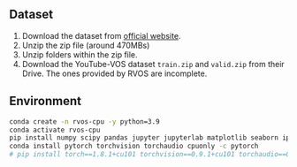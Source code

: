 ## Dataset

1. Download the dataset from [official website](https://youtube-vos.org/dataset/rvos/).
2. Unzip the zip file (around 470MBs)
3. Unzip folders within the zip file.
4. Download the YouTube-VOS dataset `train.zip` and `valid.zip` from their Drive. The ones provided by RVOS are incomplete.


## Environment

```bash
conda create -n rvos-cpu -y python=3.9
conda activate rvos-cpu
pip install numpy scipy pandas jupyter jupyterlab matplotlib seaborn ipdb repackage natsort gpustat
conda install pytorch torchvision torchaudio cpuonly -c pytorch
# pip install torch==1.8.1+cu101 torchvision==0.9.1+cu101 torchaudio==0.8.1 -f https://download.pytorch.org/whl/torch_stable.html
```